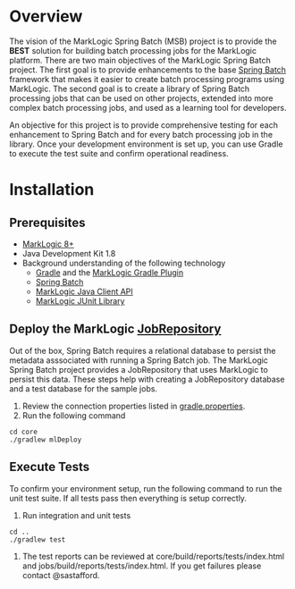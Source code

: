 # Overview
The vision of the MarkLogic Spring Batch (MSB) project is to provide the **BEST** solution for building batch processing jobs for the MarkLogic platform.  There are two main objectives of the MarkLogic Spring Batch project.  The first goal is to provide enhancements to the base [Spring Batch](http://docs.spring.io/spring-batch/trunk/reference/html/) framework that makes it easier to create batch processing programs using MarkLogic.  The second goal is to create a library of Spring Batch processing jobs that can be used on other projects, extended into more complex batch processing jobs, and used as a learning tool for developers.  
  
An objective for this project is to provide comprehensive testing for each enhancement to Spring Batch and for every batch processing job in the library.  Once your development environment is set up, you can use Gradle to execute the test suite and confirm operational readiness. 

# Installation

## Prerequisites
* [MarkLogic 8+](http://developer.marklogic.com/products)
* Java Development Kit 1.8
* Background understanding of the following technology
    * [Gradle](http://gradle.org/) and the [MarkLogic Gradle Plugin](http://developer.marklogic.com/code/ml-gradle)
    * [Spring Batch](http://docs.spring.io/spring-batch/trunk/reference/html/)
    * [MarkLogic Java Client API](http://developer.marklogic.com/products/java)
    * [MarkLogic JUnit Library](https://github.com/rjrudin/ml-junit)


## Deploy the MarkLogic [JobRepository](http://docs.spring.io/spring-batch/trunk/reference/html/domain.html#domainJobRepository)
Out of the box, Spring Batch requires a relational database to persist the metadata asssociated with running a Spring Batch job.  The MarkLogic Spring Batch project provides a JobRepository that uses MarkLogic to persist this data.  These steps help with creating a JobRepository database and a test database for the sample jobs.  

1. Review the connection properties listed in [gradle.properties](https://github.com/sastafford/marklogic-spring-batch/blob/master/gradle.properties).
1. Run the following command

````
cd core
./gradlew mlDeploy
````

## Execute Tests
To confirm your environment setup, run the following command to run the unit test suite.  If all tests pass then everything is setup correctly.  

1. Run integration and unit tests
````
cd ..
./gradlew test
````

1. The test reports can be reviewed at core/build/reports/tests/index.html and jobs/build/reports/tests/index.html.  If you get failures please contact @sastafford. 
 
